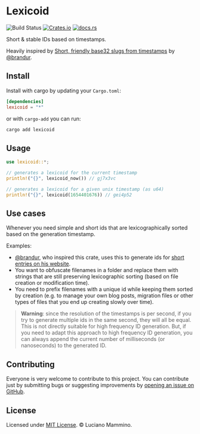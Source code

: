 # Lexicoid

![Build Status](https://github.com/lmammino/lexicoid/actions/workflows/ci-build.yml/badge.svg)
[![Crates.io](https://img.shields.io/crates/v/lexicoid.svg)](https://crates.io/crates/lexicoid)
[![docs.rs](https://docs.rs/lexicoid/badge.svg)](https://docs.rs/lexicoid)

Short & stable IDs based on timestamps.

Heavily inspired by [Short, friendly base32 slugs from timestamps](https://brandur.org/fragments/base32-slugs) by [@brandur](https://github.com/brandur).


## Install

Install with cargo by updating your `Cargo.toml`:

```toml
[dependencies]
lexicoid = "*"
```

or with `cargo-add` you can run:

```bash
cargo add lexicoid
```


## Usage

```rust
use lexicoid::*;

// generates a lexicoid for the current timestamp
println!("{}", lexicoid_now()) // gj7x3vc

// generates a lexicoid for a given unix timestamp (as u64)
println!("{}", lexicoid(1654401676)) // gei4p52
```

## Use cases

Whenever you need simple and short ids that are lexicographically sorted based on the generation timestamp.

Examples:

  - [@brandur](https://github.com/brandur), who inspired this crate, uses this to generate ids for [short entries on his website](https://brandur.org/atoms).
  - You want to obfuscate filenames in a folder and replace them with strings that are still preserving lexicographic sorting (based on file creation or modification time).
  - You need to prefix filenames with a unique id while keeping them sorted by creation (e.g. to manage your own blog posts, migration files or other types of files that you end up creating slowly over time).

> **Warning**: since the resolution of the timestamps is per second, if you try to generate multiple ids in the same second, they will all be equal. This is not directly suitable for high frequency ID generation. But, if you need to adapt this approach to high frequency ID generation, you can always append the current number of milliseconds (or nanoseconds) to the generated ID.


## Contributing

Everyone is very welcome to contribute to this project.
You can contribute just by submitting bugs or suggesting improvements by
[opening an issue on GitHub](https://github.com/lmammino/lexicoid/issues).


## License

Licensed under [MIT License](LICENSE). © Luciano Mammino.
